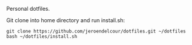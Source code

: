 Personal dotfiles.

Git clone into home directory and run install.sh:

```
git clone https://github.com/jeroendelcour/dotfiles.git ~/dotfiles
bash ~/dotfiles/install.sh
```
